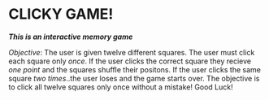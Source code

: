 # CLICKY GAME!

***This is an interactive memory game***

_Objective_: 
    The user is given twelve different squares. The user must click each square only *once*. If the user clicks the correct 
    square they recieve *one point* and the squares shuffle their positons. If the user clicks the same square *two times*..the 
    user loses and the game starts over. The objective is to click all twelve squares only once without a mistake! Good Luck!
